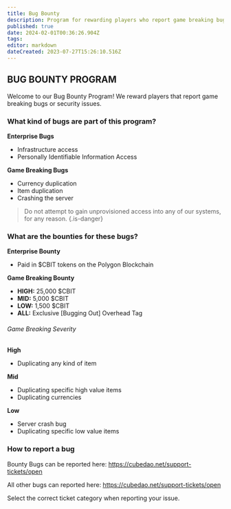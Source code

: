 ```yaml
---
title: Bug Bounty
description: Program for rewarding players who report game breaking bugs or security issues. 
published: true
date: 2024-02-01T00:36:26.904Z
tags: 
editor: markdown
dateCreated: 2023-07-27T15:26:10.516Z
---
```


## BUG BOUNTY PROGRAM
Welcome to our Bug Bounty Program!
We reward players that report game breaking bugs or security issues.



### What kind of bugs are part of this program?
**Enterprise Bugs**
 - Infrastructure access
 - Personally Identifiable Information Access

**Game Breaking Bugs**
 - Currency duplication
 - Item duplication
 - Crashing the server
 
 >  Do not attempt to gain unprovisioned access into any of our systems, for any reason. 
{.is-danger}

### What are the bounties for these bugs?

**Enterprise Bounty**
- Paid in $CBIT tokens on the Polygon Blockchain

**Game Breaking Bounty**
- **HIGH:** 25,000 $CBIT 
- **MID:** 5,000 $CBIT 
- **LOW:** 1,500 $CBIT 
- **ALL:** Exclusive [Bugging Out] Overhead Tag

###### Game Breaking Severity
**High**
- Duplicating any kind of item
 
**Mid**
- Duplicating specific high value items
- Duplicating currencies

**Low**
 - Server crash bug
 - Duplicating specific low value items
‎
### How to report a bug
Bounty Bugs can be reported here: https://cubedao.net/support-tickets/open

All other bugs can reported here: https://cubedao.net/support-tickets/open

Select the correct ticket category when reporting your issue.